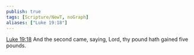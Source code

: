 ```yaml
---
publish: true
tags: [Scripture/NewT, noGraph]
aliases: ["Luke 19:18"]
---
```

[Luke 19:18](https://churchofjesuschrist.org/study/scriptures/nt/luke/19?lang=eng&id=p18#p18) And the second came, saying, Lord, thy pound hath gained five pounds.

